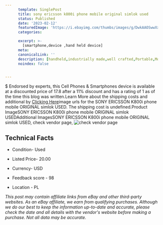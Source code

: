 ```yaml
---
      template: SinglePost
      title: sony ericsson k800i phone mobile original simlok used
      status: Published
      date: '2023-02-12'
      featuredImage: 'https://i.ebayimg.com/thumbs/images/g/DwkAAOSwwXxj0CjT/s-l225.jpg'
      categories: 

      excerpt: >-
        [smartphone,device ,hand held device]
      meta:
      canonicalLink: ''
      description: [handheld,industrially made,well crafted,Portable,Mobile,Compact,Convenient,Lightweight,Maneuverable,Man-portable,Miniature,Carriable,Hand-held,Light,Holdable,Transportable,Mobile device,Pocket-sized,On-the-go,Wireless,Cordless,Compact size,Convenient size, smartphone,device ,hand held device]
      noindex: false

        
---
```

$
    Endorsed by experts, this Cell Phones & Smartphones device is available at a discounted price of 17.8 after a 11% discount and has a rating of 1 as of the time this blog was written.Learn More about the shipping costs and additional by [Clicking Here](https://www.ebay.com/itm/314346699916?hash=item493085fc8c%3Ag%3ADwkAAOSwwXxj0CjT&mkevt=1&mkcid=1&mkrid=711-53200-19255-0&campid=%253CePNCampaignId%253E&customid=%253CreferenceId%253E&toolid=10049)image urls for the SONY ERICSSON K800i phone mobile ORIGINAL simlok USED. The shipping cost is undefined.Product ImageSONY ERICSSON K800i phone mobile ORIGINAL simlok USEDAdditional ImagesSONY ERICSSON K800i phone mobile ORIGINAL simlok USED, check vendor page, ![check vendor page](https://origin-galleryplus.ebayimg.com/ws/web/314346699916_2_0_1/225x225.jpg,https://origin-galleryplus.ebayimg.com/ws/web/314346699916_3_0_1/225x225.jpg,https://origin-galleryplus.ebayimg.com/ws/web/314346699916_4_0_1/225x225.jpg,https://origin-galleryplus.ebayimg.com/ws/web/314346699916_5_0_1/225x225.jpg,https://origin-galleryplus.ebayimg.com/ws/web/314346699916_6_0_1/225x225.jpg,https://origin-galleryplus.ebayimg.com/ws/web/314346699916_7_0_1/225x225.jpg,https://origin-galleryplus.ebayimg.com/ws/web/314346699916_8_0_1/225x225.jpg,https://origin-galleryplus.ebayimg.com/ws/web/314346699916_9_0_1/225x225.jpg,https://origin-galleryplus.ebayimg.com/ws/web/314346699916_10_0_1/225x225.jpg,https://origin-galleryplus.ebayimg.com/ws/web/314346699916_11_0_1/225x225.jpg,https://origin-galleryplus.ebayimg.com/ws/web/314346699916_12_0_1/225x225.jpg,https://origin-galleryplus.ebayimg.com/ws/web/314346699916_13_0_1/225x225.jpg,https://origin-galleryplus.ebayimg.com/ws/web/314346699916_14_0_1/225x225.jpg,https://origin-galleryplus.ebayimg.com/ws/web/314346699916_15_0_1/225x225.jpg,https://origin-galleryplus.ebayimg.com/ws/web/314346699916_16_0_1/225x225.jpg,https://origin-galleryplus.ebayimg.com/ws/web/314346699916_17_0_1/225x225.jpg)
    
    

 ## Technical Facts 



     
      

 - Condition- Used 


      

 - Listed Price- 20.00 


      

 - Currency- USD 


      

 - Feedback score - 98 


      

 - Location - PL 


      
      

 *_This post may contain affiliate links from eBay and other third-party websites. As an eBay affiliate, we earn from qualifying purchases. Although we do our best to keep the information up-to-date and accurate, please check the date and all details with the vendor's website before making a purchase. Not all data may be accurate._*



    
    
    
    
    